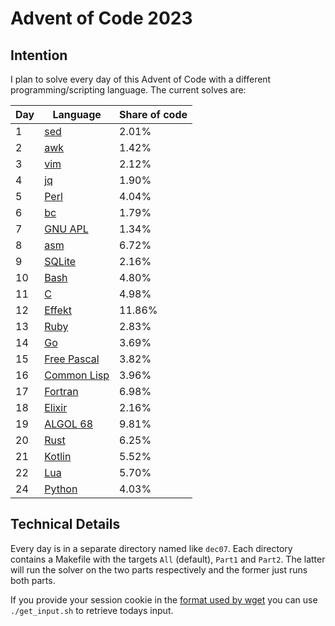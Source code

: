 # Advent of Code 2023

## Intention

I plan to solve every day of this Advent of Code with a different programming/scripting language. The current solves are:

| Day | Language                                                              | Share of code |
| --- | --------------------------------------------------------------------- | ------------- |
| 1   | [sed](https://www.gnu.org/software/sed/manual/sed.html)               | 2.01%         |
| 2   | [awk](https://www.gnu.org/software/gawk/manual/gawk.html)             | 1.42%         |
| 3   | [vim](https://www.vim.org/)                                           | 2.12%         |
| 4   | [jq](https://jqlang.github.io/jq/)                                    | 1.90%         |
| 5   | [Perl](https://www.perl.org/)                                         | 4.04%         |
| 6   | [bc](https://www.gnu.org/software/bc/manual/html_chapter/bc_toc.html) | 1.79%         |
| 7   | [GNU APL](https://www.gnu.org/software/apl/)                          | 1.34%         |
| 8   | [asm](https://en.wikipedia.org/wiki/Assembly_language)                | 6.72%         |
| 9   | [SQLite](https://www.sqlite.org/docs.html)                            | 2.16%         |
| 10  | [Bash](https://www.gnu.org/software/bash/manual/html_node/index.html) | 4.80%         |
| 11  | [C](https://www.open-std.org/jtc1/sc22/wg14/)                         | 4.98%         |
| 12  | [Effekt](https://effekt-lang.org/)                                    | 11.86%        |
| 13  | [Ruby](https://www.ruby-lang.org/en/)                                 | 2.83%         |
| 14  | [Go](https://go.dev/)                                                 | 3.69%         |
| 15  | [Free Pascal](https://www.freepascal.org/)                            | 3.82%         |
| 16  | [Common Lisp](https://lisp-lang.org/)                                 | 3.96%         |
| 17  | [Fortran](https://fortran-lang.org/)                                  | 6.98%         |
| 18  | [Elixir](https://elixir-lang.org/docs.html)                           | 2.16%         |
| 19  | [ALGOL 68](https://en.wikipedia.org/wiki/ALGOL_68)                    | 9.81%         |
| 20  | [Rust](https://www.rust-lang.org/)                                    | 6.25%         |
| 21  | [Kotlin](https://kotlinlang.org/)                                     | 5.52%         |
| 22  | [Lua](https://lua.org/docs.html)                                      | 5.70%         |
| 24  | [Python](https://docs.python.org/3/)                                  | 4.03%         |

## Technical Details

Every day is in a separate directory named like `dec07`. Each directory contains a Makefile with the targets `All` (default), `Part1` and `Part2`. The latter will run the solver on the two parts respectively and the former just runs both parts.

If you provide your session cookie in the [format used by wget](https://unix.stackexchange.com/questions/36531/format-of-cookies-when-using-wget) you can use `./get_input.sh` to retrieve todays input.
